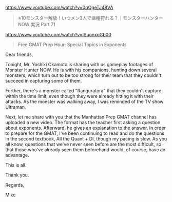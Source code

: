 https://www.youtube.com/watch?v=0qOgeTJ48VA

> ⭐︎10モンスター解放！いつメン3人で亜種狩れる？｜モンスターハンターNOW 実況 Part 71

https://www.youtube.com/watch?v=lSuonxoGb00

> Free GMAT Prep Hour: Special Topics in Exponents 

Dear friends,

Tonight, Mr. Yoshiki Okamoto is sharing with us gameplay footages of Monster Hunter NOW. He is with his companions, hunting down several monsters, which turn out to be too strong for their team that they couldn't succeed in capturing some of them.

Further, there's a monster called "Ranguratora" that they couldn't capture within the time limit, even though they were already hitting it with their attacks. As the monster was walking away, I was reminded of the TV show Ultraman. 

Next, let me share with you that the Manhattan Prep GMAT channel has uploaded a new video. The format has the teacher first asking a question about exponents. Afterward, he gives an explanation to the answer. In order to prepare for the GMAT, I've been continuing to read and do the questions in the second textbook, All the Quant + DI, though my pacing is slow. As you all know, questions that we've never seen before are the most difficult, so that those who've already seen them beforehand would, of course, have an advantage.

This is all.

Thank you.

Regards,

Mike
